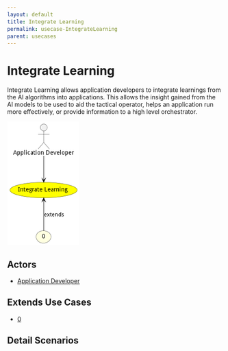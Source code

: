 ```yaml
---
layout: default
title: Integrate Learning
permalink: usecase-IntegrateLearning
parent: usecases
---
```

# Integrate Learning

Integrate Learning allows application developers to integrate learnings from the AI algorithms into applications. This allows the insight gained from the AI models to be used to aid the tactical operator, helps an application run more effectively, or provide information to a high level orchestrator.

![Activities Diagram](./activities.png)

## Actors

* [Application Developer](actor-applicationdeveloper)





## Extends Use Cases


* [0](usecase-0)







## Detail Scenarios






